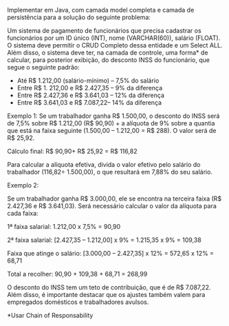 Implementar em Java, com camada model completa e camada de persistência para a solução do seguinte problema:

Um sistema de pagamento de funcionários que precisa cadastrar os funcionários por um ID único (INT), nome (VARCHAR(60)), salário (FLOAT). O sistema deve permitir o CRUD Completo dessa entidade e um Select ALL. Além disso, o sistema deve ter, na camada de controle, uma forma* de calcular, para posterior exibição, do desconto INSS do funcionário, que segue o seguinte padrão:
 - Até R$ 1.212,00 (salário-mínimo) – 7,5% do salário
 - Entre R$ 1. 212,00 e R$ 2.427,35 – 9% da diferença
 - Entre R$ 2.427,36 e R$ 3.641,03 – 12% da diferença
 - Entre R$ 3.641,03 e R$ 7.087,22– 14% da diferença

Exemplo 1:
Se um trabalhador ganha R$ 1.500,00, o desconto do INSS será de 7,5% sobre R$ 1.212,00 (R$ 90,90) + a alíquota de 9% sobre a quantia que está na faixa seguinte (1.500,00 – 1.212,00 = R$ 288). O valor será de R$ 25,92.

Cálculo final: R$ 90,90+ R$ 25,92 = R$ 116,82

Para calcular a alíquota efetiva, divida o valor efetivo pelo salário do trabalhador (116,82÷ 1.500,00), o que resultará em 7,88% do seu salário.

Exemplo 2:

Se um trabalhador ganha R$ 3.000,00, ele se encontra na terceira faixa (R$ 2.427,36 e R$ 3.641,03). Será necessário calcular o valor da alíquota para cada faixa:

1ª faixa salarial: 1.212,00 x 7,5% = 90,90

2ª faixa salarial: [2.427,35 – 1.212,00] x 9% = 1.215,35 x 9% = 109,38

Faixa que atinge o salário: [3.000,00 – 2.427,35] x 12% = 572,65 x 12% = 68,71

Total a recolher: 90,90 + 109,38 + 68,71 = 268,99

O desconto do INSS tem um teto de contribuição, que é de R$ 7.087,22. Além disso, é importante destacar que os ajustes também valem para empregados domésticos e trabalhadores avulsos.

*Usar Chain of Responsability
